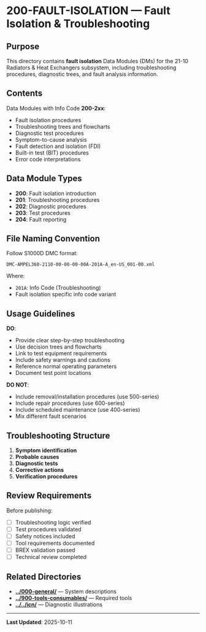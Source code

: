 # 200-FAULT-ISOLATION — Fault Isolation & Troubleshooting

## Purpose

This directory contains **fault isolation** Data Modules (DMs) for the 21-10 Radiators & Heat Exchangers subsystem, including troubleshooting procedures, diagnostic trees, and fault analysis information.

## Contents

Data Modules with Info Code **200-2xx**:
- Fault isolation procedures
- Troubleshooting trees and flowcharts
- Diagnostic test procedures
- Symptom-to-cause analysis
- Fault detection and isolation (FDI)
- Built-in test (BIT) procedures
- Error code interpretations

## Data Module Types

- **200**: Fault isolation introduction
- **201**: Troubleshooting procedures
- **202**: Diagnostic procedures
- **203**: Test procedures
- **204**: Fault reporting

## File Naming Convention

Follow S1000D DMC format:
```
DMC-AMPEL360-2110-00-00-00-00A-201A-A_en-US_001-00.xml
```

Where:
- `201A`: Info Code (Troubleshooting)
- Fault isolation specific info code variant

## Usage Guidelines

**DO**:
- Provide clear step-by-step troubleshooting
- Use decision trees and flowcharts
- Link to test equipment requirements
- Include safety warnings and cautions
- Reference normal operating parameters
- Document test point locations

**DO NOT**:
- Include removal/installation procedures (use 500-series)
- Include repair procedures (use 600-series)
- Include scheduled maintenance (use 400-series)
- Mix different fault scenarios

## Troubleshooting Structure

1. **Symptom identification**
2. **Probable causes**
3. **Diagnostic tests**
4. **Corrective actions**
5. **Verification procedures**

## Review Requirements

Before publishing:
- [ ] Troubleshooting logic verified
- [ ] Test procedures validated
- [ ] Safety notices included
- [ ] Tool requirements documented
- [ ] BREX validation passed
- [ ] Technical review completed

## Related Directories

- **[../000-general/](../000-general/)** — System descriptions
- **[../900-tools-consumables/](../900-tools-consumables/)** — Required tools
- **[../../icn/](../../icn/)** — Diagnostic illustrations

---

**Last Updated**: 2025-10-11
